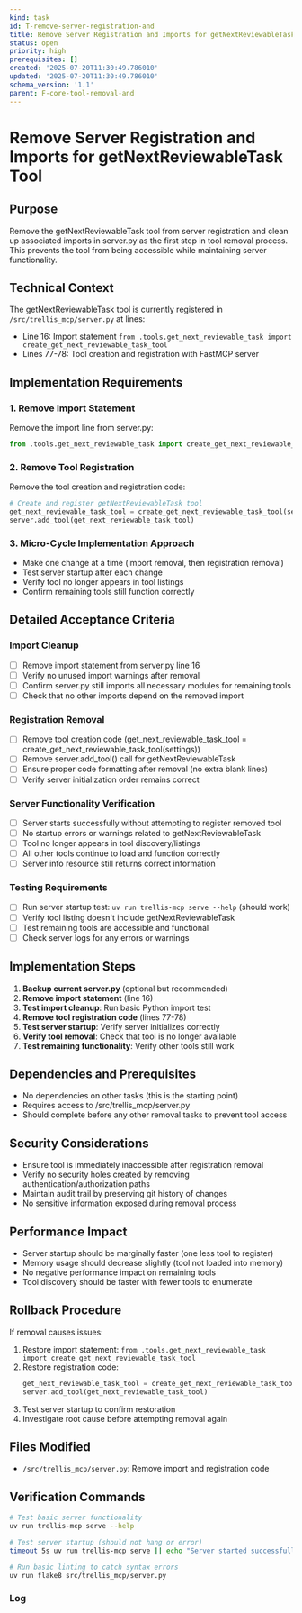 ```yaml
---
kind: task
id: T-remove-server-registration-and
title: Remove Server Registration and Imports for getNextReviewableTask Tool
status: open
priority: high
prerequisites: []
created: '2025-07-20T11:30:49.786010'
updated: '2025-07-20T11:30:49.786010'
schema_version: '1.1'
parent: F-core-tool-removal-and
---
```

# Remove Server Registration and Imports for getNextReviewableTask Tool

## Purpose
Remove the getNextReviewableTask tool from server registration and clean up associated imports in server.py as the first step in tool removal process. This prevents the tool from being accessible while maintaining server functionality.

## Technical Context
The getNextReviewableTask tool is currently registered in `/src/trellis_mcp/server.py` at lines:
- Line 16: Import statement `from .tools.get_next_reviewable_task import create_get_next_reviewable_task_tool`
- Lines 77-78: Tool creation and registration with FastMCP server

## Implementation Requirements

### 1. Remove Import Statement
Remove the import line from server.py:
```python
from .tools.get_next_reviewable_task import create_get_next_reviewable_task_tool
```

### 2. Remove Tool Registration
Remove the tool creation and registration code:
```python
# Create and register getNextReviewableTask tool
get_next_reviewable_task_tool = create_get_next_reviewable_task_tool(settings)
server.add_tool(get_next_reviewable_task_tool)
```

### 3. Micro-Cycle Implementation Approach
- Make one change at a time (import removal, then registration removal)
- Test server startup after each change
- Verify tool no longer appears in tool listings
- Confirm remaining tools still function correctly

## Detailed Acceptance Criteria

### Import Cleanup
- [ ] Remove import statement from server.py line 16
- [ ] Verify no unused import warnings after removal
- [ ] Confirm server.py still imports all necessary modules for remaining tools
- [ ] Check that no other imports depend on the removed import

### Registration Removal
- [ ] Remove tool creation code (get_next_reviewable_task_tool = create_get_next_reviewable_task_tool(settings))
- [ ] Remove server.add_tool() call for getNextReviewableTask
- [ ] Ensure proper code formatting after removal (no extra blank lines)
- [ ] Verify server initialization order remains correct

### Server Functionality Verification
- [ ] Server starts successfully without attempting to register removed tool
- [ ] No startup errors or warnings related to getNextReviewableTask
- [ ] Tool no longer appears in tool discovery/listings
- [ ] All other tools continue to load and function correctly
- [ ] Server info resource still returns correct information

### Testing Requirements
- [ ] Run server startup test: `uv run trellis-mcp serve --help` (should work)
- [ ] Verify tool listing doesn't include getNextReviewableTask
- [ ] Test remaining tools are accessible and functional
- [ ] Check server logs for any errors or warnings

## Implementation Steps

1. **Backup current server.py** (optional but recommended)
2. **Remove import statement** (line 16)
3. **Test import cleanup**: Run basic Python import test
4. **Remove tool registration code** (lines 77-78) 
5. **Test server startup**: Verify server initializes correctly
6. **Verify tool removal**: Check that tool is no longer available
7. **Test remaining functionality**: Verify other tools still work

## Dependencies and Prerequisites
- No dependencies on other tasks (this is the starting point)
- Requires access to /src/trellis_mcp/server.py
- Should complete before any other removal tasks to prevent tool access

## Security Considerations
- Ensure tool is immediately inaccessible after registration removal
- Verify no security holes created by removing authentication/authorization paths
- Maintain audit trail by preserving git history of changes
- No sensitive information exposed during removal process

## Performance Impact
- Server startup should be marginally faster (one less tool to register)
- Memory usage should decrease slightly (tool not loaded into memory)
- No negative performance impact on remaining tools
- Tool discovery should be faster with fewer tools to enumerate

## Rollback Procedure
If removal causes issues:
1. Restore import statement: `from .tools.get_next_reviewable_task import create_get_next_reviewable_task_tool`
2. Restore registration code:
   ```python
   get_next_reviewable_task_tool = create_get_next_reviewable_task_tool(settings)
   server.add_tool(get_next_reviewable_task_tool)
   ```
3. Test server startup to confirm restoration
4. Investigate root cause before attempting removal again

## Files Modified
- `/src/trellis_mcp/server.py`: Remove import and registration code

## Verification Commands
```bash
# Test basic server functionality
uv run trellis-mcp serve --help

# Test server startup (should not hang or error)
timeout 5s uv run trellis-mcp serve || echo "Server started successfully"

# Run basic linting to catch syntax errors
uv run flake8 src/trellis_mcp/server.py
```

### Log

